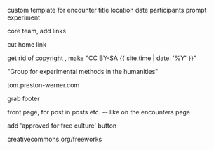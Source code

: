 custom template for encounter
title location date participants prompt experiment


core team, add links

cut home link

get rid of copyright , make "CC BY-SA {{ site.time | date: '%Y' }}"

"Group for experimental methods in the humanities"

tom.preston-werner.com

grab footer

front page, for post in posts etc. -- like on the encounters page

add 'approved for free culture' button

creativecommons.org/freeworks